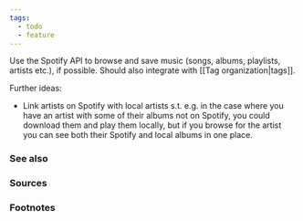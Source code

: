 ```yaml
---
tags:
  - todo
  - feature
---
```

Use the Spotify API to browse and save music (songs, albums, playlists, artists etc.), if possible. Should also integrate with [[Tag organization|tags]].

Further ideas:
- Link artists on Spotify with local artists s.t. e.g. in the case where you have an artist with some of their albums not on Spotify, you could download them and play them locally, but if you browse for the artist you can see both their Spotify and local albums in one place.
### See also

### Sources

### Footnotes